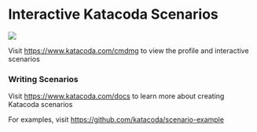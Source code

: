 # Interactive Katacoda Scenarios

[![](http://shields.katacoda.com/katacoda/cmdmg/count.svg)](https://www.katacoda.com/cmdmg "Get your profile on Katacoda.com")

Visit https://www.katacoda.com/cmdmg to view the profile and interactive scenarios

### Writing Scenarios
Visit https://www.katacoda.com/docs to learn more about creating Katacoda scenarios

For examples, visit https://github.com/katacoda/scenario-example

